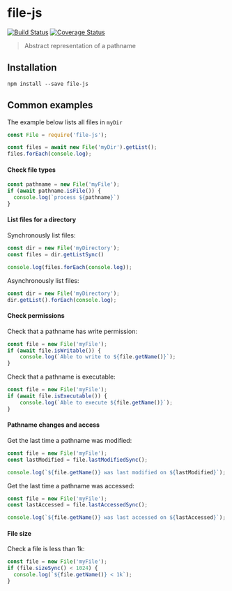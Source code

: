 # file-js

[![Build Status](https://travis-ci.org/nspragg/file-js.svg)](https://travis-ci.org/nspragg/file-js) [![Coverage Status](https://coveralls.io/repos/github/nspragg/file-js/badge.svg?branch=master)](https://coveralls.io/github/nspragg/file-js?branch=master)

> Abstract representation of a pathname

## Installation

```
npm install --save file-js
```

## Common examples

The example below lists all files in `myDir`

```js
const File = require('file-js');

const files = await new File('myDir').getList();
files.forEach(console.log);
```

#### Check file types

```js
const pathname = new File('myFile');
if (await pathname.isFile()) {
  console.log(`process ${pathname}`)
}
```

#### List files for a directory

Synchronously list files:
```js
const dir = new File('myDirectory');
const files = dir.getListSync()

console.log(files.forEach(console.log));
```

Asynchronously list files:
```js
const dir = new File('myDirectory');
dir.getList().forEach(console.log);
```

#### Check permissions

Check that a pathname has write permission:
```js
const file = new File('myFile');
if (await file.isWritable()) {
    console.log(`Able to write to ${file.getName()}`);
}
```

Check that a pathname is executable:
```js
const file = new File('myFile');
if (await file.isExecutable()) {
    console.log(`Able to execute ${file.getName()}`);
}
```

#### Pathname changes and access

Get the last time a pathname was modified:
```js
const file = new File('myFile');
const lastModified = file.lastModifiedSync();

console.log(`${file.getName()} was last modified on ${lastModified}`);
```

Get the last time a pathname was accessed:
```js
const file = new File('myFile');
const lastAccessed = file.lastAccessedSync();

console.log(`${file.getName()} was last accessed on ${lastAccessed}`);
```

#### File size

Check a file is less than 1k:

```js
const file = new File('myFile');
if (file.sizeSync() < 1024) {
  console.log(`${file.getName()} < 1k`);
}
```

